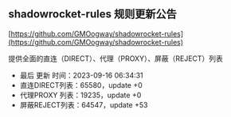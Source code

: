 ## shadowrocket-rules 规则更新公告

[https://github.com/GMOogway/shadowrocket-rules](https://github.com/GMOogway/shadowrocket-rules)

提供全面的直连（DIRECT）、代理（PROXY）、屏蔽（REJECT）列表
- 最后 更新 时间：2023-09-16 06:34:31
- 直连DIRECT列表：65580，update +0
- 代理PROXY 列表：19235，update +0
- 屏蔽REJECT列表：64547，update +53